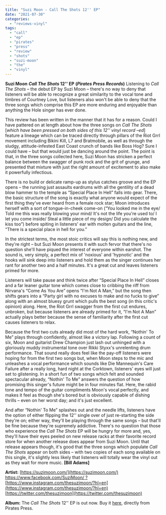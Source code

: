 ```yaml
---
title: "Suzi Moon - Call The Shots 12'' EP"
date: "2021-07-30"
categories: 
  - "reviews-vinyl"
tags: 
  - "call"
  - "ep"
  - "pirates"
  - "press"
  - "review"
  - "shots"
  - "suzi-moon"
  - "the"
  - "vinyl"
---
```


**Suzi Moon** **_Call The Shots_ 12'' EP** **(_Pirates Press Records_)** Listening to _Call The Shots_ – the debut EP by Suzi Moon – there's no way to deny that listeners will be able to recognize a great similarity to the vocal tone and timbres of Courtney Love, but listeners also won't be able to deny that the three songs which comprise this EP are more enduring and enjoyable than anything the Hole singer has ever done.

This review has been written in the manner that it has for a reason. Could I have pattered on at length about how the three songs on _Call The Shots_ \[_which have been pressed on both sides of this 12'' vinyl record –ed_\] feature a lineage which can be traced directly through pillars of the Riot Grrl movement including Bikini Kill, L7 and Bratmobile, as well as through the sludgy, attitude-infested East Coast crunch of bands like Boss Hog? Sure I could have – but that would just be dancing around the point. The point is that, in the three songs collected here, Suzi Moon has stricken a perfect balance between the swagger of punk rock and the grit of grunge, and presented that mixture with just the right amount of excitement to also make it powerfully infectious.

There is no build or delicate ramp-up as stylus catches groove and the EP opens – the running just assaults eardrums with all the gentility of a dead blow hammer to the temple as “Special Place In Hell” falls into gear. There, the basic structure of the song is exactly what anyone would expect of the first thing they've ever heard from a female rock star; Moon introduces herself with a sort of tongue-in-cheek come-on (“You looked me in the eye/ Told me this was really blowing your mind/ It's not the life you're used to/ I let you come inside/ Steal a little piece of my design/ Did you calculate the kiss too”) before spiting in listeners' ear with molten guitars and the line, “There is a special place in hell for you.”

In the strictest terms, the most stoic critics will say this is nothing new, and they're right – but Suzi Moon presents it with such fervor that there's no question she'll have piqued the interest of everyone within earshot. The sound is, very simply, a perfect mix of 'noxious' and 'hypnotic' and the hooks will sink deep into listeners and hold them as the singer continues her rant for another two and a half minutes. It's a great cut and leaves listeners primed for more.

Listeners will take pause and think twice after “Special Place In Hell” closes and a far leaner guitar tone which comes close to cribbing the riff from Nirvana's “Come As You Are” opens “I'm Not A Man,” but the song then shifts gears into a “Party girl with no excuses to make and no fucks to give” along with an almost bluesy grunt which pulls the best song (in this critic's opinion) along. Here, the Riot Grrl swagger from the first cut endures, unbroken, but because listeners are already primed for it, “I'm Not A Man” actually plays better because the sense of familiarity after the first cut causes listeners to relax.

Because the first two cuts already did most of the hard work, “Nothin' To Me” plays through confidently, almost like a victory lap. Following a count of six, Moon and guitarist Drew Champion just lash out unhinged with a gloriously muddy instrumental tone over Rikki Styxx's unrelenting drum performance. That sound really does feel like the pay-off listeners were hoping for from the first two songs but, when Moon steps to the mic and unleashes a vocal performance which sounds like Die Mannequin's Care Failure after a really long, hard night at the Corktown, listeners' eyes will just set to glistening. In a short fun of two songs which felt and sounded spectacular already, “Nothin' To Me” answers the question of how promising this singer's future might be in four minutes flat. Here, the rabid tone and tempo of the guitar compliments Moon's vocal perfectly, and makes it feel as though she's bored but is obviously capable of dishing thrills – even on her worst day; and it's just excellent.

And after “Nothin' To Me” splashes out and the needle lifts, listeners have the option of either flipping the 12'' single over of just re-starting the side they're on; either way, they'll be playing through the same songs – but that'll be fine because they're supremely addictive. There's no question that those who experience the _Call The Shots_ EP will be hungry for more and, yes, they'll have their eyes peeled on new release racks at their favorite record store for when another release does appear from Suzi Moon. Until that release appears though, it's good that the three songs which populate _Call The Shots_ appear on both sides – with two copies of each song available on this single, it's slightly less likely that listeners will totally wear the vinyl out as they wait for more music. **\[Bill Adams\]**

**Artist:** [https://suzimoon.com/](https://suzimoon.com/) [https://www.facebook.com/SuziMoon/ ?](https://www.facebook.com/SuziMoon/) [https://www.instagram.com/thesuzimoon/?hl=en](https://www.instagram.com/thesuzimoon/?hl=en) [https://twitter.com/thesuzimoon](https://twitter.com/thesuzimoon)

**Album:** The _Call The Shots_ 12'' EP is out now. Buy it [here](https://shop.piratespressrecords.com/products/suzi-moon-call-the-shots-12-ep), directly from Pirates Press.
